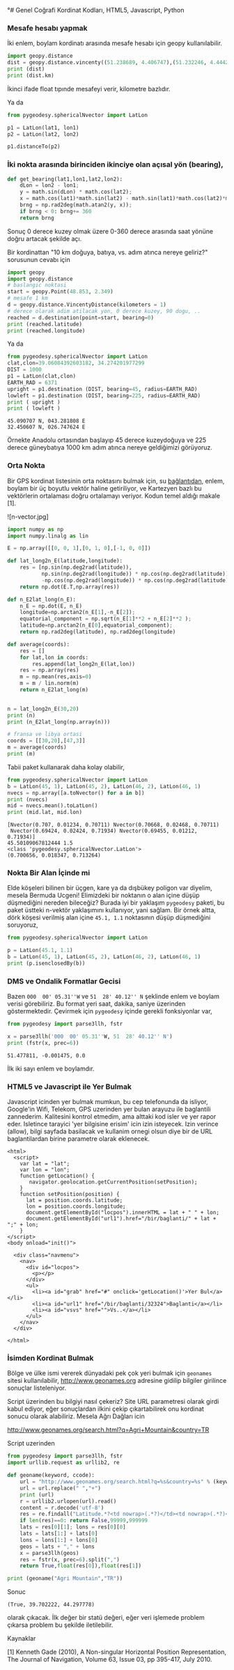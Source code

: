 °# Genel Coğrafi Kordinat Kodları, HTML5, Javascript, Python

### Mesafe hesabı yapmak

İki enlem, boylam kordinatı arasında mesafe hesabı için geopy kullanılabilir.

```python
import geopy.distance
dist = geopy.distance.vincenty((51.238689, 4.406747),(51.232246, 4.444266))
print (dist)
print (dist.km)
```

İkinci ifade float tıpınde mesafeyi verir, kilometre bazlıdır.

Ya da

```python
from pygeodesy.sphericalNvector import LatLon

p1 = LatLon(lat1, lon1)
p2 = LatLon(lat2, lon2)

p1.distanceTo(p2)
```

### İki nokta arasında birinciden ikinciye olan açısal yön (bearing),

```python
def get_bearing(lat1,lon1,lat2,lon2):
    dLon = lon2 - lon1;
    y = math.sin(dLon) * math.cos(lat2);
    x = math.cos(lat1)*math.sin(lat2) - math.sin(lat1)*math.cos(lat2)*math.cos(dLon);
    brng = np.rad2deg(math.atan2(y, x));
    if brng < 0: brng+= 360
    return brng
```

Sonuç 0 derece kuzey olmak üzere 0-360 derece arasında saat yönüne
doğru artacak şekilde açı.

Bir kordinattan "10 km doğuya, batıya, vs. adım atınca nereye
geliriz?" sorusunun cevabı için

```python
import geopy
import geopy.distance
# baslangic noktasi
start = geopy.Point(48.853, 2.349)
# mesafe 1 km
d = geopy.distance.VincentyDistance(kilometers = 1)
# derece olarak adim atilacak yon, 0 derece kuzey, 90 dogu, ..
reached = d.destination(point=start, bearing=0)
print (reached.latitude)
print (reached.longitude)
```

Ya da

```python
from pygeodesy.sphericalNvector import LatLon
clat,clon=39.06084392603182, 34.274201977299
DIST = 1000
p1 = LatLon(clat,clon)
EARTH_RAD = 6371
upright = p1.destination (DIST, bearing=45, radius=EARTH_RAD)
lowleft = p1.destination (DIST, bearing=225, radius=EARTH_RAD)
print ( upright )
print ( lowleft )
```

```text
45.090707 N, 043.281808 E
32.450607 N, 026.747624 E
```

Örnekte Anadolu ortasından başlayıp 45 derece kuzeydoğuya ve 225
derece güneybatıya 1000 km adım atınca nereye geldiğimizi görüyoruz.

### Orta Nokta

Bir GPS kordinat listesinin orta noktasını bulmak için, su [bağlantıdan](https://www.navlab.net/nvector/#example_7),
enlem, boylam bir üç boyutlu vektör haline getiriliyor, ve Kartezyen bazlı bu
vektörlerin ortalaması doğru ortalamayı veriyor. Kodun temel aldığı makale [1].

![n-vector.jpg]

```python
import numpy as np
import numpy.linalg as lin

E = np.array([[0, 0, 1],[0, 1, 0],[-1, 0, 0]])

def lat_long2n_E(latitude,longitude):
    res = [np.sin(np.deg2rad(latitude)),
           np.sin(np.deg2rad(longitude)) * np.cos(np.deg2rad(latitude)),
           -np.cos(np.deg2rad(longitude)) * np.cos(np.deg2rad(latitude))]
    return np.dot(E.T,np.array(res))

def n_E2lat_long(n_E):
    n_E = np.dot(E, n_E)
    longitude=np.arctan2(n_E[1],-n_E[2]);
    equatorial_component = np.sqrt(n_E[1]**2 + n_E[2]**2 );
    latitude=np.arctan2(n_E[0],equatorial_component);
    return np.rad2deg(latitude), np.rad2deg(longitude)

def average(coords):
    res = []
    for lat,lon in coords:
        res.append(lat_long2n_E(lat,lon))
    res = np.array(res)
    m = np.mean(res,axis=0)
    m = m / lin.norm(m)
    return n_E2lat_long(m)
        

n = lat_long2n_E(30,20)
print (n)
print (n_E2lat_long(np.array(n)))

# fransa ve libya ortasi
coords = [[30,20],[47,3]]
m = average(coords)
print (m)
```

Tabii paket kullanarak daha kolay olabilir,

```python
from pygeodesy.sphericalNvector import LatLon
b = LatLon(45, 1), LatLon(45, 2), LatLon(46, 2), LatLon(46, 1)
nvecs = np.array([a.toNvector() for a in b])
print (nvecs)
mid = nvecs.mean().toLatLon()
print (mid.lat, mid.lon)
```

```text
[Nvector(0.707, 0.01234, 0.70711) Nvector(0.70668, 0.02468, 0.70711)
 Nvector(0.69424, 0.02424, 0.71934) Nvector(0.69455, 0.01212, 0.71934)]
45.50109067812444 1.5
<class 'pygeodesy.sphericalNvector.LatLon'>
(0.700656, 0.018347, 0.713264)
```

### Nokta Bir Alan İçinde mi

Elde köşeleri bilinen bir üçgen, kare ya da dışbükey poligon var
diyelim, mesela Bermuda Ucgeni! Elimizdeki bir noktanın o alan içine
düşüp düşmediğini nereden bileceğiz?  Burada iyi bir yaklaşım
`pygeodesy` paketi, bu paket üstteki n-vektör yaklaşımını kullanıyor,
yani sağlam. Bir örnek altta, dörk köşesi verilmiş alan içine `45.1,
1.1` noktasının düşüp düşmediğini soruyoruz,

```python
from pygeodesy.sphericalNvector import LatLon

p = LatLon(45.1, 1.1)
b = LatLon(45, 1), LatLon(45, 2), LatLon(46, 2), LatLon(46, 1)
print (p.isenclosedBy(b))
```

### DMS ve Ondalik Formatlar Gecisi

Bazen `000  00' 05.31''W` ve `51  28' 40.12'' N` şeklinde enlem ve
boylam verisi görebiliriz. Bu format yeri saat, dakika, saniye
üzerinden göstermektedir. Çevirmek için `pygeodesy` içinde gerekli
fonksiyonlar var,

```python
from pygeodesy import parse3llh, fstr

x = parse3llh('000  00' 05.31''W, 51  28' 40.12'' N')
print (fstr(x, prec=6))
```

```text
51.477811, -0.001475, 0.0
```

İlk iki sayı enlem ve boylamdır.

### HTML5 ve Javascript ile Yer Bulmak

Javascript icinden yer bulmak mumkun, bu cep telefonunda da isliyor,
Google'in Wifi, Telekom, GPS uzerinden yer bulan arayuzu ile
baglantili zannederim. Kalitesini kontrol etmedim, ama alttaki kod
isler ve yer rapor eder. Isletince tarayici 'yer bilgisine erisim'
icin izin isteyecek. Izin verince (allow), bilgi sayfada basilacak ve
kullanim ornegi olsun diye bir de URL baglantilardan birine parametre
olarak eklenecek.

```
<html>
  <script>
    var lat = "lat";
    var lon = "lon";
    function getLocation() {
       navigator.geolocation.getCurrentPosition(setPosition);
    }
    function setPosition(position) {
      lat = position.coords.latitude;
      lon = position.coords.longitude;
      document.getElementById("locpos").innerHTML = lat + " " + lon;
      document.getElementById("url1").href="/bir/baglanti/" + lat + ";" + lon;
    }
</script>
<body onload="init()">

  <div class="navmenu">
    <nav>
      <div id="locpos">
        <p></p>
      </div>
      <ul>
        <li><a id="grab" href="#" onclick='getLocation()'>Yer Bul</a></li>
        <li><a id="url1" href="/bir/baglanti/32324">Baglanti</a></li>
        <li><a id="vsvs" href="">Vs..</a></li>
      </ul>
    </nav>
  </div>

</html>
```

### İsimden Kordinat Bulmak

Bölge ve ülke ismi vererek dünyadaki pek çok yeri bulmak için `geonames`
sitesi kullanılabilir, http://www.geonames.org adresine gidilip bilgiler
girilince sonuçlar listeleniyor.

Script üzerinden bu bilgiyi nasıl çekeriz? Site URL parametresi olarak
girdi kabul ediyor, eğer sonuçlardan ilkini çekip çıkartabilirek onu
kordinat sonucu olarak alabiliriz. Mesela Ağrı Dağları icin

http://www.geonames.org/search.html?q=Agri+Mountain&country=TR

Script uzerinden

```python
from pygeodesy import parse3llh, fstr
import urllib.request as urllib2, re

def geoname(keyword, ccode):
    url = "http://www.geonames.org/search.html?q=%s&country=%s" % (keyword,ccode)    
    url = url.replace(" ","+")
    print (url)
    r = urllib2.urlopen(url).read()
    content = r.decode('utf-8')
    res = re.findall("Latitude.*?<td nowrap>(.*?)</td><td nowrap>(.*?)</td>",content, re.DOTALL)
    if len(res)==0: return False,99999,999999
    lats = res[0][1]; lons = res[0][0]
    lats = lats[1:] + lats[0]
    lons = lons[1:] + lons[0]
    geos = lats + "," + lons
    x = parse3llh(geos)
    res = fstr(x, prec=6).split(",")
    return True,float(res[0]),float(res[1])

print (geoname("Agri Mountain","TR"))
```

Sonuc

```
(True, 39.702222, 44.297778)
```

olarak çıkacak. İlk değer bir statü değeri, eğer veri işlemede problem
çıkarsa problem bu şekilde iletilebilir.

Kaynaklar

[1] Kenneth Gade (2010), A Non-singular Horizontal Position Representation,
    The Journal of Navigation, Volume 63, Issue 03, pp 395-417, July 2010.


